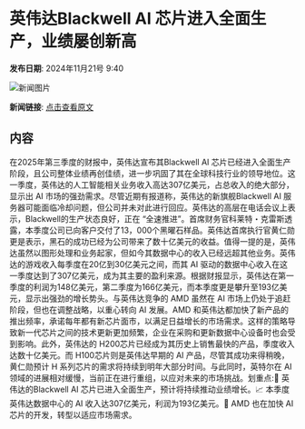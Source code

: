# 英伟达Blackwell AI 芯片进入全面生产，业绩屡创新高

**发布日期**: 2024年11月21号 9:40

![新闻图片](https://upload.chinaz.com/2024/1121/6386777878898262861940788.png)

**新闻链接**: [点击查看原文](https://www.aibase.com/zh/news/13371)

## 内容

在2025年第三季度的财报中，英伟达宣布其Blackwell AI 芯片已经进入全面生产阶段，且公司整体业绩再创佳绩，进一步巩固了其在全球科技行业的领导地位。这一季度，英伟达的人工智能相关业务收入高达307亿美元，占总收入的绝大部分，显示出 AI 市场的强劲需求。尽管近期有报道称，英伟达的新旗舰Blackwell AI 服务器可能面临冷却问题，但公司并未对此进行回应。英伟达的高层在电话会议上表示，Blackwell的生产状态良好，正在 “全速推进”。首席财务官科莱特・克雷斯透露，本季度公司已向客户交付了13，000个黑曜石样品。英伟达首席执行官黄仁勋更是表示，黑石的成功已经为公司带来了数十亿美元的收益。值得一提的是，英伟达虽然以图形处理和业务起家，但如今其数据中心的收入已经远超其他业务。英伟达的游戏收入每季度在20亿到30亿美元之间，而其 AI 驱动的数据中心收入在这一季度达到了307亿美元，成为其主要的盈利来源。根据财报显示，英伟达在第一季度的利润为148亿美元，第二季度为166亿美元，而本季度更是攀升至193亿美元，显示出强劲的增长势头。与英伟达竞争的 AMD 虽然在 AI 市场上仍处于追赶阶段，但也在调整战略，以重心转向 AI 发展。AMD 和英伟达都加快了新产品的推出频率，承诺每年都有新芯片面市，以满足日益增长的市场需求。这样的策略导致新一代芯片之间的技术更新更加频繁，企业在采购和更新数据中心设备时也会受到影响。此外，英伟达的 H200芯片已经成为其历史上销售最快的产品，季度收入达数十亿美元。而 H100芯片则是英伟达早期的 AI 产品，尽管其成功来得稍晚，黄仁勋预计 H 系列芯片的需求将持续到明年大部分时间。与此同时，英特尔在 AI 领域的进展相对缓慢，当前正在进行重组，以应对未来的市场挑战。划重点:🌟 英伟达的Blackwell AI 芯片已进入全面生产，预计将持续推动业绩增长。📈 本季度英伟达数据中心的 AI 收入达307亿美元，利润为193亿美元。🚀 AMD 也在加快 AI 芯片的开发，转型以适应市场需求。
